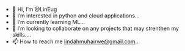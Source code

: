 - 👋 Hi, I’m @LinEug
- 👀 I’m interested in python and cloud applications...
- 🌱 I’m currently learning ML...
- 💞️ I’m looking to collaborate on any projects that may strenthen my skills....
- 📫 How to reach me lindahmuhairwe@gmail.com..

<!---
LinEug/LinEug is a ✨ special ✨ repository because its `README.md` (this file) appears on your GitHub profile.
You can click the Preview link to take a look at your changes.
--->
